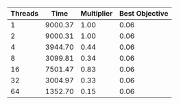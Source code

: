 |Threads | Time | Multiplier | Best Objective |
| - | - | - | - |
|1|9000.37|1.00|0.06|
|2|9000.31|1.00|0.06|
|4|3944.70|0.44|0.06|
|8|3099.81|0.34|0.06|
|16|7501.47|0.83|0.06|
|32|3004.97|0.33|0.06|
|64|1352.70|0.15|0.06|
